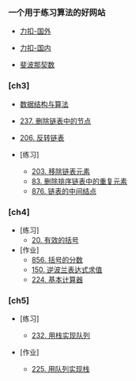 ### 一个用于练习算法的好网站
- [力扣-国外](https://leetcode.com/)
- [力扣-国内](https://leetcode-cn.com)


- [斐波那契数](https://leetcode-cn.com/problems/fibonacci-number/)

### [ch3]
- [数据结构与算法](https://visualgo.net/zh)
- [237. 删除链表中的节点](https://leetcode-cn.com/problems/delete-node-in-a-linked-list/)
- [206. 反转链表](https://leetcode-cn.com/problems/reverse-linked-list/)

- [练习]
    - [203. 移除链表元素](https://leetcode-cn.com/problems/remove-linked-list-elements/)
    - [83. 删除排序链表中的重复元素](https://leetcode-cn.com/problems/remove-duplicates-from-sorted-list/)
    - [876. 链表的中间结点](https://leetcode-cn.com/problems/middle-of-the-linked-list/solution/)

### [ch4]
- [练习]
    - [20. 有效的括号](https://leetcode-cn.com/problems/valid-parentheses/solution/)
- [作业]
    - [856. 括号的分数](https://leetcode-cn.com/problems/score-of-parentheses/)
    - [150. 逆波兰表达式求值](https://leetcode-cn.com/problems/evaluate-reverse-polish-notation/)
    - [224. 基本计算器](https://leetcode-cn.com/problems/basic-calculator/comments/)

### [ch5]
- [练习]
    - [232. 用栈实现队列](https://leetcode-cn.com/problems/implement-queue-using-stacks/)

- [作业]
    - [225. 用队列实现栈](https://leetcode-cn.com/problems/implement-stack-using-queues/)

